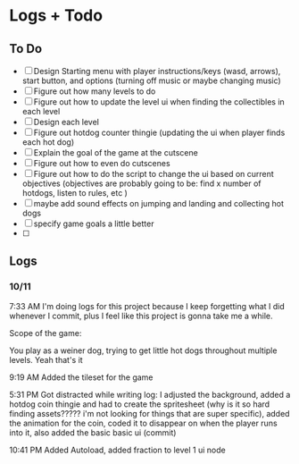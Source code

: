 # Logs + Todo

## To Do

- [ ] Design Starting menu with player instructions/keys (wasd, arrows), start button, and options (turning off music or maybe changing music)
- [ ] Figure out how many levels to do
- [ ] Figure out how to update the level ui when finding the collectibles in each level
- [ ] Design each level
- [ ] Figure out hotdog counter thingie (updating the ui when player finds each hot dog)
- [ ] Explain the goal of the game at the cutscene
- [ ] Figure out how to even do cutscenes
- [ ] Figure out how to do the script to change the ui based on current objectives (objectives are probably going to be: find x number of hotdogs, listen to rules, etc )
- [ ] maybe add sound effects on jumping and landing and collecting hot dogs
- [ ] specify game goals a little better
- [ ] 

## Logs

### 10/11

7:33 AM I'm doing logs for this project because I keep forgetting what I did whenever I commit, plus I feel like this project is gonna take me a while.

Scope of the game:

You play as a weiner dog, trying to get little hot dogs throughout multiple levels. Yeah that's it

9:19 AM Added the tileset for the game

5:31 PM Got distracted while writing log: I adjusted the background, added a hotdog coin thingie and had to create the spritesheet (why is it so hard finding assets????? i'm not looking for things that are super specific), added the animation for the coin, coded it to disappear on when the player runs into it, also added the basic basic ui (commit)

10:41 PM Added Autoload, added fraction to level 1 ui node
